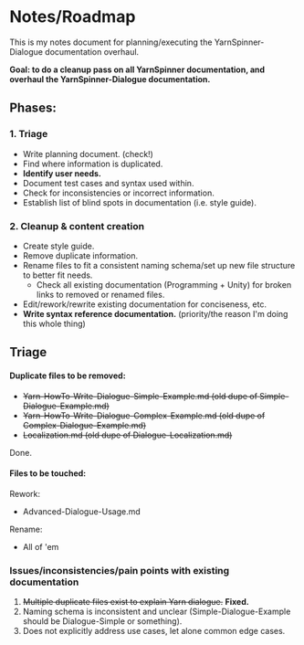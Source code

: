 # Notes/Roadmap

This is my notes document for planning/executing the YarnSpinner-Dialogue documentation overhaul.

**Goal: to do a cleanup pass on all YarnSpinner documentation, and overhaul the YarnSpinner-Dialogue documentation.**

## Phases:

### 1. Triage

* Write planning document. (check!)
* Find where information is duplicated.
* **Identify user needs.**
* Document test cases and syntax used within.
* Check for inconsistencies or incorrect information.
* Establish list of blind spots in documentation (i.e. style guide).

### 2. Cleanup & content creation

* Create style guide.
* Remove duplicate information.
* Rename files to fit a consistent naming schema/set up new file structure to better fit needs.
    * Check all existing documentation (Programming + Unity) for broken links to removed or renamed files.
* Edit/rework/rewrite existing documentation for conciseness, etc.
* **Write syntax reference documentation.** (priority/the reason I'm doing this whole thing)

## Triage

#### Duplicate files to be removed:

* ~~Yarn-HowTo-Write-Dialogue-Simple-Example.md (old dupe of Simple-Dialogue-Example.md)~~
* ~~Yarn-HowTo-Write-Dialogue-Complex-Example.md (old dupe of Complex-Dialogue-Example.md)~~
* ~~Localization.md (old dupe of Dialogue-Localization.md)~~

Done.

#### Files to be touched:

Rework:
* Advanced-Dialogue-Usage.md

Rename:
* All of 'em

### Issues/inconsistencies/pain points with existing documentation

1. ~~Multiple duplicate files exist to explain Yarn dialogue.~~ **Fixed.**
2. Naming schema is inconsistent and unclear (Simple-Dialogue-Example should be Dialogue-Simple or something).
3. Does not explicitly address use cases, let alone common edge cases.
